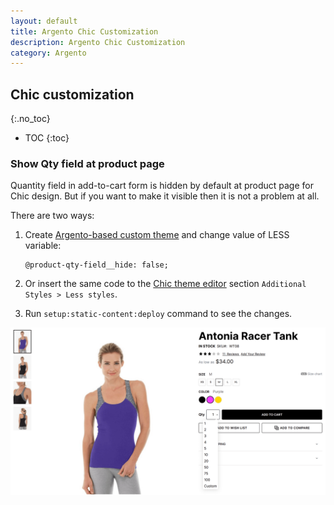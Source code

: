 ```yaml
---
layout: default
title: Argento Chic Customization
description: Argento Chic Customization
category: Argento
---
```


## Chic customization
{:.no_toc}

* TOC
{:toc}

### Show Qty field at product page

Quantity field in add-to-cart form is hidden by default at product page for Chic design. But if you want to make it visible then it is not a problem at all.

There are two ways:

 1. Create [Argento-based custom theme](/m2/argento/customization/custom-theme/) and change value of LESS variable:

    ```less
    @product-qty-field__hide: false;
    ```

 2. Or insert the same code to the [Chic theme editor](../theme-editor/) section `Additional Styles > Less styles`.

 3. Run `setup:static-content:deploy` command to see the changes.

![Add to cart form with Qty field](/images/m2/argento/chic/product/add-form-qty-enabled.png)
